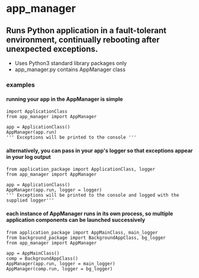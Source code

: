 # app_manager
## Runs Python application in a fault-tolerant environment, continually rebooting after unexpected exceptions.


- Uses Python3 standard library packages only
- app_manager.py contains AppManager class


### examples ###

#### running your app in the AppManager is simple
```
import ApplicationClass
from app_manager import AppManager

app = ApplicationClass()
AppManager(app.run)
''' Exceptions will be printed to the console '''
```

#### alternatively, you can pass in your app's logger so that exceptions appear in your log output
```
from application_package import ApplicationClass, logger
from app_manager import AppManager

app = ApplicationClass()
AppManager(app.run, logger = logger)
''' Exceptions will be printed to the console and logged with the supplied logger'''
```

#### each instance of AppManager runs in its own process, so multiple application components can be launched successively
```
from application_package import AppMainClass, main_logger
from background_package import BackgroundAppClass, bg_logger
from app_manager import AppManager

app = AppMainClass()
comp = BackgroundAppClass()
AppManager(app.run, logger = main_logger)
AppManager(comp.run, logger = bg_logger)

```
